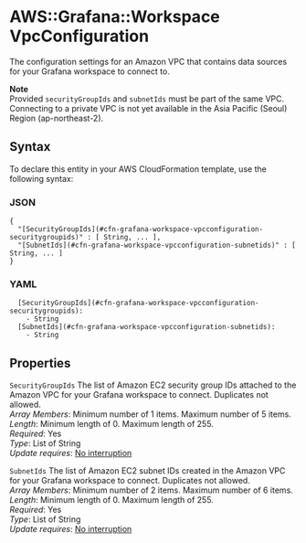 # AWS::Grafana::Workspace VpcConfiguration<a name="aws-properties-grafana-workspace-vpcconfiguration"></a>

The configuration settings for an Amazon VPC that contains data sources for your Grafana workspace to connect to\.

**Note**  
Provided `securityGroupIds` and `subnetIds` must be part of the same VPC\.  
Connecting to a private VPC is not yet available in the Asia Pacific \(Seoul\) Region \(ap\-northeast\-2\)\.

## Syntax<a name="aws-properties-grafana-workspace-vpcconfiguration-syntax"></a>

To declare this entity in your AWS CloudFormation template, use the following syntax:

### JSON<a name="aws-properties-grafana-workspace-vpcconfiguration-syntax.json"></a>

```
{
  "[SecurityGroupIds](#cfn-grafana-workspace-vpcconfiguration-securitygroupids)" : [ String, ... ],
  "[SubnetIds](#cfn-grafana-workspace-vpcconfiguration-subnetids)" : [ String, ... ]
}
```

### YAML<a name="aws-properties-grafana-workspace-vpcconfiguration-syntax.yaml"></a>

```
  [SecurityGroupIds](#cfn-grafana-workspace-vpcconfiguration-securitygroupids): 
    - String
  [SubnetIds](#cfn-grafana-workspace-vpcconfiguration-subnetids): 
    - String
```

## Properties<a name="aws-properties-grafana-workspace-vpcconfiguration-properties"></a>

`SecurityGroupIds`  <a name="cfn-grafana-workspace-vpcconfiguration-securitygroupids"></a>
The list of Amazon EC2 security group IDs attached to the Amazon VPC for your Grafana workspace to connect\. Duplicates not allowed\.  
*Array Members*: Minimum number of 1 items\. Maximum number of 5 items\.  
*Length*: Minimum length of 0\. Maximum length of 255\.  
*Required*: Yes  
*Type*: List of String  
*Update requires*: [No interruption](https://docs.aws.amazon.com/AWSCloudFormation/latest/UserGuide/using-cfn-updating-stacks-update-behaviors.html#update-no-interrupt)

`SubnetIds`  <a name="cfn-grafana-workspace-vpcconfiguration-subnetids"></a>
The list of Amazon EC2 subnet IDs created in the Amazon VPC for your Grafana workspace to connect\. Duplicates not allowed\.  
*Array Members*: Minimum number of 2 items\. Maximum number of 6 items\.  
*Length*: Minimum length of 0\. Maximum length of 255\.  
*Required*: Yes  
*Type*: List of String  
*Update requires*: [No interruption](https://docs.aws.amazon.com/AWSCloudFormation/latest/UserGuide/using-cfn-updating-stacks-update-behaviors.html#update-no-interrupt)